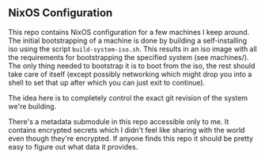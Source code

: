 ## NixOS Configuration

This repo contains NixOS configuration for a few machines I keep around. The initial bootstrapping of a machine is done by building a self-installing iso using the script `build-system-iso.sh`. This results in an iso image with all the requirements for bootstrapping the specified system (see machines/). The only thing needed to bootstrap it is to boot from the iso, the rest should take care of itself (except possibly networking which might drop you into a shell to set that up after which you can just exit to continue).

The idea here is to completely control the exact git revision of the system we're building.

There's a metadata submodule in this repo accessible only to me. It contains encrypted secrets which I didn't feel like sharing with the world even though they're encrypted. If anyone finds this repo it should be pretty easy to figure out what data it provides.